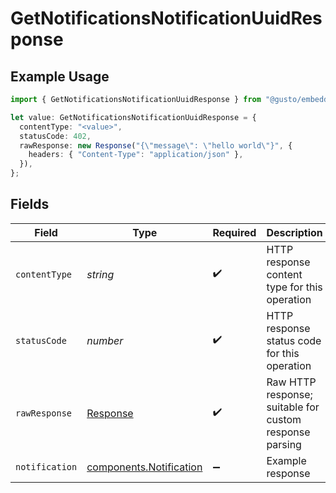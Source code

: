 # GetNotificationsNotificationUuidResponse

## Example Usage

```typescript
import { GetNotificationsNotificationUuidResponse } from "@gusto/embedded-api/models/operations";

let value: GetNotificationsNotificationUuidResponse = {
  contentType: "<value>",
  statusCode: 402,
  rawResponse: new Response("{\"message\": \"hello world\"}", {
    headers: { "Content-Type": "application/json" },
  }),
};
```

## Fields

| Field                                                                 | Type                                                                  | Required                                                              | Description                                                           |
| --------------------------------------------------------------------- | --------------------------------------------------------------------- | --------------------------------------------------------------------- | --------------------------------------------------------------------- |
| `contentType`                                                         | *string*                                                              | :heavy_check_mark:                                                    | HTTP response content type for this operation                         |
| `statusCode`                                                          | *number*                                                              | :heavy_check_mark:                                                    | HTTP response status code for this operation                          |
| `rawResponse`                                                         | [Response](https://developer.mozilla.org/en-US/docs/Web/API/Response) | :heavy_check_mark:                                                    | Raw HTTP response; suitable for custom response parsing               |
| `notification`                                                        | [components.Notification](../../models/components/notification.md)    | :heavy_minus_sign:                                                    | Example response                                                      |